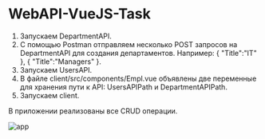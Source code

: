 # WebAPI-VueJS-Task

1. Запускаем DepartmentAPI.
2. С помощью Postman отправляем несколько POST запросов на DepartmentAPI для создания департаментов. Например:
        {
          "Title":"IT"
        },
        {
          "Title":"Managers"
        }.
3. Запускаем UsersAPI.
4. В файле client/src/components/Empl.vue объявлены две переменные для хранения пути к API: UsersAPIPath и DepartmentAPIPath.
4. Запускаем client.

В приложении реализованы все CRUD операции.

![app](https://imgur.com/cq7kKRk)
